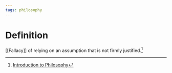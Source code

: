 ```yaml
---
tags: philosophy
---
```


# Definition

[[Fallacy]] of relying on an assumption that is not firmly justified.[^1]

[^1]: [Introduction to Philosophy](zotero://open-pdf/library/items/M84L5RRJ?page=172)